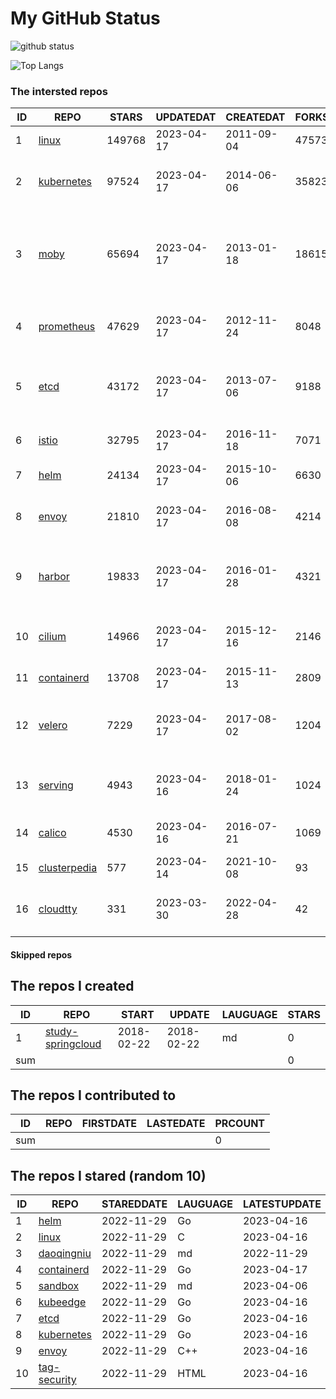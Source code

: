 # My GitHub Status

<img src="https://github-readme-stats-1.yihong0618.vercel.app/api?username=daoqingniu&show_icons=true&&&hide_title=true&count_private=true" alt="github status" />

![Top Langs](https://github-readme-stats-1.yihong0618.vercel.app/api/top-langs/?username=daoqingniu&layout=compact)

<!--START_SECTION:github_repos-->
### The intersted repos
| ID |                              REPO                               | STARS  | UPDATEDAT  | CREATEDAT  | FORKSCOUNT |                                              DESCRIPTIONS                                              |
|----|-----------------------------------------------------------------|--------|------------|------------|------------|--------------------------------------------------------------------------------------------------------|
|  1 | [linux](https://github.com/torvalds/linux)                      | 149768 | 2023-04-17 | 2011-09-04 |      47573 | Linux kernel source tree                                                                               |
|  2 | [kubernetes](https://github.com/kubernetes/kubernetes)          |  97524 | 2023-04-17 | 2014-06-06 |      35823 | Production-Grade Container Scheduling and Management                                                   |
|  3 | [moby](https://github.com/moby/moby)                            |  65694 | 2023-04-17 | 2013-01-18 |      18615 | Moby Project - a collaborative project for the container ecosystem to assemble container-based systems |
|  4 | [prometheus](https://github.com/prometheus/prometheus)          |  47629 | 2023-04-17 | 2012-11-24 |       8048 | The Prometheus monitoring system and time series database.                                             |
|  5 | [etcd](https://github.com/etcd-io/etcd)                         |  43172 | 2023-04-17 | 2013-07-06 |       9188 | Distributed reliable key-value store for the most critical data of a distributed system                |
|  6 | [istio](https://github.com/istio/istio)                         |  32795 | 2023-04-17 | 2016-11-18 |       7071 | Connect, secure, control, and observe services.                                                        |
|  7 | [helm](https://github.com/helm/helm)                            |  24134 | 2023-04-17 | 2015-10-06 |       6630 | The Kubernetes Package Manager                                                                         |
|  8 | [envoy](https://github.com/envoyproxy/envoy)                    |  21810 | 2023-04-17 | 2016-08-08 |       4214 | Cloud-native high-performance edge/middle/service proxy                                                |
|  9 | [harbor](https://github.com/goharbor/harbor)                    |  19833 | 2023-04-17 | 2016-01-28 |       4321 | An open source trusted cloud native registry project that stores, signs, and scans content.            |
| 10 | [cilium](https://github.com/cilium/cilium)                      |  14966 | 2023-04-17 | 2015-12-16 |       2146 | eBPF-based Networking, Security, and Observability                                                     |
| 11 | [containerd](https://github.com/containerd/containerd)          |  13708 | 2023-04-17 | 2015-11-13 |       2809 | An open and reliable container runtime                                                                 |
| 12 | [velero](https://github.com/vmware-tanzu/velero)                |   7229 | 2023-04-17 | 2017-08-02 |       1204 | Backup and migrate Kubernetes applications and their persistent volumes                                |
| 13 | [serving](https://github.com/knative/serving)                   |   4943 | 2023-04-16 | 2018-01-24 |       1024 | Kubernetes-based, scale-to-zero, request-driven compute                                                |
| 14 | [calico](https://github.com/projectcalico/calico)               |   4530 | 2023-04-16 | 2016-07-21 |       1069 | Cloud native networking and network security                                                           |
| 15 | [clusterpedia](https://github.com/clusterpedia-io/clusterpedia) |    577 | 2023-04-14 | 2021-10-08 |         93 | The Encyclopedia of Kubernetes clusters                                                                |
| 16 | [cloudtty](https://github.com/cloudtty/cloudtty)                |    331 | 2023-03-30 | 2022-04-28 |         42 | A Friendly Kubernetes CloudShell (Web Terminal) !                                                      |



#### Skipped repos
<!--END_SECTION:github_repos-->

<!--START_SECTION:my_github-->
## The repos I created
| ID  |                                 REPO                                 |   START    |   UPDATE   | LAUGUAGE | STARS |
|-----|----------------------------------------------------------------------|------------|------------|----------|-------|
|   1 | [study-springcloud](https://github.com/daoqingniu/study-springcloud) | 2018-02-22 | 2018-02-22 | md       |     0 |
| sum |                                                                      |            |            |          |     0 |

## The repos I contributed to
| ID  | REPO | FIRSTDATE | LASTEDATE | PRCOUNT |
|-----|------|-----------|-----------|---------|
| sum |      |           |           |       0 |

## The repos I stared (random 10)
| ID |                          REPO                          | STAREDDATE | LAUGUAGE | LATESTUPDATE |
|----|--------------------------------------------------------|------------|----------|--------------|
|  1 | [helm](https://github.com/helm/helm)                   | 2022-11-29 | Go       | 2023-04-16   |
|  2 | [linux](https://github.com/torvalds/linux)             | 2022-11-29 | C        | 2023-04-16   |
|  3 | [daoqingniu](https://github.com/daoqingniu/daoqingniu) | 2022-11-29 | md       | 2022-11-29   |
|  4 | [containerd](https://github.com/containerd/containerd) | 2022-11-29 | Go       | 2023-04-17   |
|  5 | [sandbox](https://github.com/cncf/sandbox)             | 2022-11-29 | md       | 2023-04-06   |
|  6 | [kubeedge](https://github.com/kubeedge/kubeedge)       | 2022-11-29 | Go       | 2023-04-16   |
|  7 | [etcd](https://github.com/etcd-io/etcd)                | 2022-11-29 | Go       | 2023-04-16   |
|  8 | [kubernetes](https://github.com/kubernetes/kubernetes) | 2022-11-29 | Go       | 2023-04-16   |
|  9 | [envoy](https://github.com/envoyproxy/envoy)           | 2022-11-29 | C++      | 2023-04-16   |
| 10 | [tag-security](https://github.com/cncf/tag-security)   | 2022-11-29 | HTML     | 2023-04-16   |

<!--END_SECTION:my_github-->
